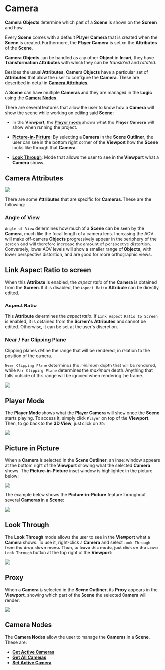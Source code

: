 # Camera

**Camera** **Objects** determine which part of a **Scene** is shown on the **Screen** and how.

Every **Scene** comes with a default **Player Camera** that is created when the **Scene** is created. Furthermore, the **Player Camera** is set on the **Attributes** of the **Scene**.

**Camera** **Objects** can be handled as any other **Object** in **Incari**, they have **Transformation Attributes** with which they can be *translated* and *rotated*.

Besides the usual **Attributes**, **Camera** **Objects** have a particular set of **Attributes** that allow the user to configure the **Camera**. These are described in detail in [**Camera Attributes**](#camera-attributes).

A **Scene** can have multiple **Cameras** and they are managed in the **Logic** using the [**Camera Nodes**](#camera-nodes).

There are several features that allow the user to know how a **Camera** will show the scene while working on editing said **Scene**:

* In the **Viewport**, the [**Player mode**](#player-mode) shows what the **Player Camera** will show when running the project.

* [**Picture-in-Picture**](#picture-in-picture): By selecting a **Camera** in the **Scene Outliner**, the user can see in the bottom right corner of the **Viewport** how the **Scene** looks like through that **Camera**.

* [**Look Through**](#look-through): Mode that allows the user to see in the **Viewport** what a **Camera** shows.



<!-- ## Size and Resolution

The relationship between `Size` and `Resolution` can be thought of as being like the relationship between your monitor's display resolution \(the physical pixel dimensions available\) and the resolution setting in your OS's display settings. You could have a 4K monitor, with a display resolution of 3840 x 2160 pixels, but have your OS's display resolution set to 800 x 600. This would stretch the much smaller display resolution to fit your display.

Similarly, `Resolution` defines, in pixels, the resolution of the targeted display, while `Size` defines the dimensions of the area of *3D* space, that will be shown on that display. If `Size` and `Resolution` are different values, then the image will be stretched and/or squashed. This may be okay for _3D_ elements, but _2D_ graphics are made up of pixels, and will have lower resolution when scaled up.

It is therefore recommended that you set `Size` to be the exact same value as `Resolution`, or at least the same _ratio_, unless you have a good reason for doing otherwise.

![](../../.gitbook/assets/camerasizeandresolution.gif) -->

## Camera Attributes

![](../../.gitbook/assets/camera-attributes.png)

There are some **Attributes** that are specific for **Cameras**. These are the following:

### Angle of View

`Angle of View` determines how much of a **Scene** can be seen by the **Camera**, much like the focal length of a camera lens. Increasing the AOV will make off-camera **Objects** progressively appear in the periphery of the screen and will therefore increase the amount of perspective distortion. Conversely, lower AOV levels will show a smaller range of **Objects**, with lower perspective distortion, and are good for more orthographic views.

## Link Aspect Ratio to screen

When this **Attribute** is enabled, the *aspect ratio* of the **Camera** is obtained from the **Screen**. If it is disabled, the `Aspect Ratio` **Attribute** can be directly edited.

### Aspect Ratio

This **Attribute** determines the *aspect ratio*. If `Link Aspect Ratio to Screen` is enabled, it is obtained from the **Screen's** **Attributes** and cannot be edited. Otherwise, it can be set at the user's discretion.

### Near / Far Clipping Plane

Clipping planes define the range that will be rendered, in relation to the position of the camera.

`Near Clipping Plane` determines the _minimum_ depth that will be rendered, while `Far Clipping Plane` determines the _maximum_ depth. Anything that falls outside of this range will be ignored when rendering the frame.

![](../../.gitbook/assets/nearfarclipping.gif)


## Player Mode

The **Player Mode** shows what the **Player Camera** will show once the **Scene** starts playing. To access it, simply click `Player` on top of the **Viewport**. Then, to go back to the **3D View**, just click on `3D`:

![](../../.gitbook/assets/camera-player-mode.gif)

## Picture in Picture

When a **Camera** is selected in the **Scene Outliner**, an inset window appears at the bottom right of the **Viewport** showing what the selected **Camera** shows. The **Picture-in-Picture** inset window is highlighted in the picture below:

![](../../.gitbook/assets/camera-pip2.png)

The example below shows the **Picture-in-Picture** feature throughout several **Cameras** in a **Scene**:

![](../../.gitbook/assets/camera-pip.gif)

## Look Through

The **Look Through** mode allows the user to see in the **Viewport** what a **Camera** shows. To use it, right-click a **Camera** and select `Look Through` from the drop-down menu. Then, to leave this mode, just click on the `Leave Look Through` button at the top right of the **Viewport**:

![](../../.gitbook/assets/camera-lookthrough1.gif)

## Proxy

When a **Camera** is selected in the **Scene Outliner**, its **Proxy** appears in the **Viewport**, showing which part of the **Scene** the selected **Camera** will render:

![](../../.gitbook/assets/camera-proxy.png)

## Camera Nodes

The **Camera Nodes** allow the user to manage the **Cameras** in a **Scene**. These are:

* [**Get Active Cameras**](../../toolbox/incari/camera/get-active-camera.md)
* [**Get All Cameras**](../../toolbox/incari/camera/get-all-cameras.md)
* [**Set Active Camera**](../../toolbox/incari/camera/set-active-camera.md)

